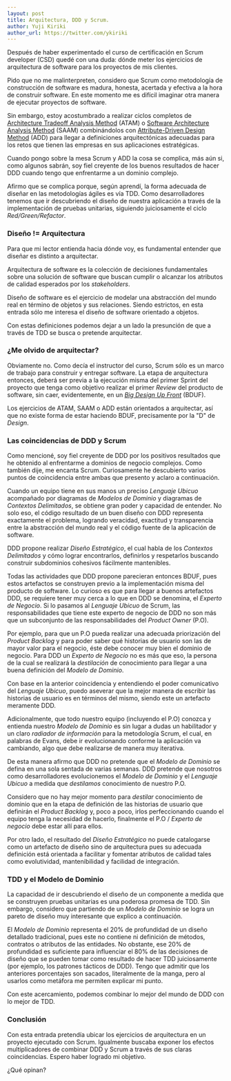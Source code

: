 ```yaml
---
layout: post
title: Arquitectura, DDD y Scrum.
author: Yuji Kiriki
author_url: https://twitter.com/ykiriki
---
```


Después de haber experimentado el curso de certificación en Scrum developer (CSD) quedé con una duda: dónde meter los ejercicios de arquitectura de software para los proyectos de mis clientes.

Pido que no me malinterpreten, considero que Scrum como metodología de construcción de software es madura, honesta, acertada y efectiva a la hora de construir software. En este momento me es difícil imaginar otra manera de ejecutar proyectos de software.

Sin embargo, estoy acostumbrado a realizar ciclos completos de [Architecture Tradeoff Analysis Method](http://www.sei.cmu.edu/architecture/tools/evaluate/atam.cfm) (ATAM) o [Software Architecture Analysis Method](http://www.sei.cmu.edu/library/abstracts/whitepapers/icse16.cfm) (SAAM) combinándolos con [Attribute-Driven Design Method](http://www.sei.cmu.edu/architecture/tools/define/add.cfm) (ADD) para llegar a definiciones arquitectónicas adecuadas para los retos que tienen las empresas en sus aplicaciones estratégicas.

Cuando pongo sobre la mesa Scrum y ADD la cosa se complica, más aún si, como algunos sabrán, soy fiel creyente de los buenos resultados de hacer DDD cuando tengo que enfrentarme a un dominio complejo.

Afirmo que se complica porque, según aprendí, la forma adecuada de diseñar en las metodologías ágiles es vía TDD. Como desarrolladores tenemos que ir descubriendo el diseño de nuestra aplicación a través de la implementación de pruebas unitarias, siguiendo juiciosamente el ciclo _Red/Green/Refactor_.

### Diseño != Arquitectura

Para que mi lector entienda hacia dónde voy, es fundamental entender que  diseñar es distinto a arquitectar.

Arquitectura de software es la colección de decisiones fundamentales sobre una solución de software que buscan cumplir o alcanzar los atributos de calidad esperados por los _stakeholders_.

Diseño de software es el ejercicio de modelar una abstracción del mundo real en término de objetos y sus relaciones. Siendo estrictos, en esta entrada sólo me interesa el diseño de software orientado a objetos.

Con estas definiciones podemos dejar a un lado la presunción de que a través de TDD se busca o pretende arquitectar.

### ¿Me olvido de arquitectar?

Obviamente no. Como decía el instructor del curso, Scrum sólo es un marco de trabajo para construir y entregar software. La etapa de arquitectura entonces, deberá ser previa a la ejecución misma del primer Sprint del proyecto que tenga como objetivo realizar el primer _Review_ del producto de software, sin caer, evidentemente, en un [_Big Design Up Front_](http://en.wikipedia.org/wiki/Big_Design_Up_Front) (BDUF).

Los ejercicios de ATAM, SAAM o ADD están orientados a arquitectar, así que no existe forma de estar haciendo BDUF, precisamente por la "D" de _Design_.

### Las coincidencias de DDD y Scrum

Como mencioné, soy fiel creyente de DDD por los positivos resultados que he obtenido al enfrentarme a dominios de negocio complejos. Como también dije, me encanta Scrum. Curiosamente he descubierto varios puntos de coincidencia entre ambas que presento y aclaro a continuación.

Cuando un equipo tiene en sus manos un preciso _Lenguaje Ubicuo_ acompañado por diagramas de _Modelos de Dominio_ y diagramas de _Contextos Delimitados_, se obtiene gran poder y capacidad de entender. No solo eso, el código resultado de un buen diseño con DDD representa exactamente el problema, logrando veracidad, exactitud y transparencia entre la abstracción del mundo real y el código fuente de la aplicación de software.

DDD propone realizar _Diseño Estratégico_, el cual habla de los _Contextos Delimitados_ y cómo lograr encontrarlos, definirlos y respetarlos buscando construir subdominios cohesivos fácilmente mantenibles.

Todas las actividades que DDD propone parecieran entonces BDUF, pues estos artefactos se construyen previo a la implementación misma del producto de software. Lo curioso es que para llegar a buenos artefactos DDD, se requiere tener muy cerca a lo que en DDD se denomina, el _Experto de Negocio_. Si lo pasamos al _Lenguaje Ubicuo_ de Scrum, las responsabilidades que tiene este experto de negocio de DDD no son más que un subconjunto de las responsabilidades del _Product Owner_ (P.O).

Por ejemplo, para que un P.O pueda realizar una adecuada priorización del _Product Backlog_ y para poder saber qué historias de usuario son las de mayor valor para el negocio, éste debe conocer muy bien el dominio de negocio. Para DDD un _Experto de Negocio_ no es más que eso, la persona de la cual se realizará la _destilación_ de conocimiento para llegar a una buena definición del _Modelo de Dominio_.

Con base en la anterior coincidencia y entendiendo el poder comunicativo del _Lenguaje Ubicuo_, puedo aseverar que la mejor manera de escribir las historias de usuario es en términos del mismo, siendo este un artefacto meramente DDD.

Adicionalmente, que todo nuestro equipo (incluyendo el P.O) conozca y entienda nuestro _Modelo de Dominio_ es sin lugar a dudas un habilitador y un claro _radiador de información_ para la metodología Scrum, el cual, en palabras de Evans, debe ir evolucionando conforme la aplicación va cambiando, algo que debe realizarse de manera muy iterativa.

De esta manera afirmo que DDD no pretende que el _Modelo de Dominio_ se defina en una sola sentada de varias semanas. DDD pretende que nosotros como desarrolladores evolucionemos el _Modelo de Dominio_ y el _Lenguaje Ubicuo_ a medida que _destilamos_ conocimiento de nuestro P.O.

Considero que no hay mejor momento para _destilar_ conocimiento de dominio que en la etapa de definición de las historias de usuario que definirán el _Product Backlog_ y, poco a poco, irlos perfeccionando cuando el equipo tenga la necesidad de hacerlo, finalmente el P.O / _Experto de negocio_ debe estar allí para ellos.

Por otro lado, el resultado del _Diseño Estratégico_ no puede catalogarse como un artefacto de diseño sino de arquitectura pues su adecuada definición está orientada a facilitar y fomentar atributos de calidad tales como evolutividad, mantenibilidad y facilidad de integración.

### TDD y el Modelo de Dominio

La capacidad de ir descubriendo el diseño de un componente a medida que se  construyen pruebas unitarias es una poderosa promesa de TDD. Sin embargo, considero que partiendo de un _Modelo de Dominio_ se logra un pareto de diseño muy interesante que explico a continuación.

El _Modelo de Dominio_ representa el 20% de profundidad de un diseño detallado tradicional, pues este no contiene ni definición de métodos, contratos o atributos de las entidades. No obstante, ese 20% de profundidad es suficiente para influenciar el 80% de las decisiones de diseño que se pueden tomar como resultado de hacer TDD juiciosamente (por ejemplo, los patrones tácticos de DDD). Tengo que admitir que los anteriores porcentajes son sacados, literalmente de la manga, pero al usarlos como metáfora me permiten explicar mi punto.

Con este acercamiento, podemos combinar lo mejor del mundo de DDD con lo mejor de TDD.

### Conclusión

Con esta entrada pretendía ubicar los ejercicios de arquitectura en un proyecto ejecutado con Scrum. Igualmente buscaba exponer los efectos multiplicadores de combinar DDD y Scrum a través de sus claras coincidencias. Espero haber logrado mi objetivo.

¿Qué opinan?
